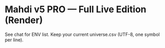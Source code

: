 # Mahdi v5 PRO — Full Live Edition (Render)
See chat for ENV list. Keep your current universe.csv (UTF-8, one symbol per line).